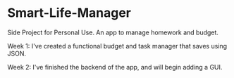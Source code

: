 # Smart-Life-Manager
Side Project for Personal Use. An app to manage homework and budget.

Week 1:
I've created a functional budget and task manager that saves using JSON.

Week 2:
I've finished the backend of the app, and will begin adding a GUI.
